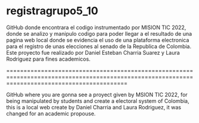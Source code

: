 # registragrupo5_10
GitHub donde encontrara el codigo instrumentado por MISION TIC 2022, donde se analizo y manipulo codigo para poder llegar a el resultado de una pagina web local donde se evidencia el uso de una plataforma electronica para el registro de unas elecciones al senado de la Republica de Colombia.
Este proyecto fue realizado por Daniel Esteban Charria Suarez y Laura Rodriguez para fines academicos.

===============================================================================================================================================

GitHub where you are gonna see a proyect given by MSION TIC 2022, for being manipulated by students and create a electoral system of Colombia, this is a local web create by Daniel Charria and Laura Rodriguez, it was changed for an academic propouse.
